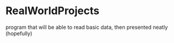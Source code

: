 # RealWorldProjects
program that will be able to read basic data, then presented neatly (hopefully)
